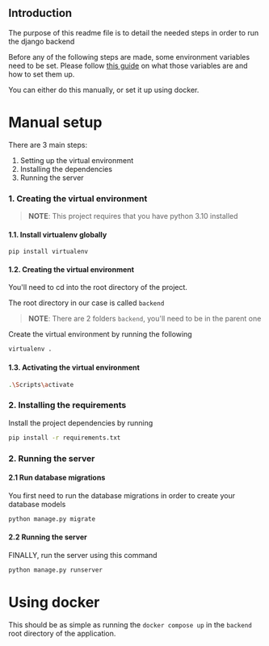 ## Introduction

The purpose of this readme file is to detail the needed steps in order to run the 
django backend

Before any of the following steps are made, some environment variables need to be set.
Please follow [this guide](./environment.variables.readme.md) on what those variables are and how to set them up.

You can either do this manually, or set it up using docker.

# Manual setup
There are 3 main steps:

1. Setting up the virtual environment
2. Installing the dependencies
3. Running the server

### 1. Creating  the virtual environment

> **NOTE**: This project requires that you have python 3.10 installed


#### 1.1. Install virtualenv globally

```
pip install virtualenv
```

#### 1.2. Creating the virtual environment

You'll need to cd into the root directory of the project.

The root directory in our case is called `backend`

> **NOTE**: There are 2 folders `backend`, you'll need to be in the parent one

Create the virtual environment by running the following

```bash
virtualenv .
```

#### 1.3. Activating the virtual environment

```bash
.\Scripts\activate
```
### 2. Installing the requirements
Install the project dependencies by running
```bash
pip install -r requirements.txt
```
### 2. Running the server

#### 2.1 Run database migrations
You first need to run the database migrations in order to create your database models
```bash
python manage.py migrate
```

#### 2.2 Running the server
FINALLY, run the server using this command

```bash
python manage.py runserver
```

# Using docker

This should be as simple as running the `docker compose up` in the `backend` root directory of the application.